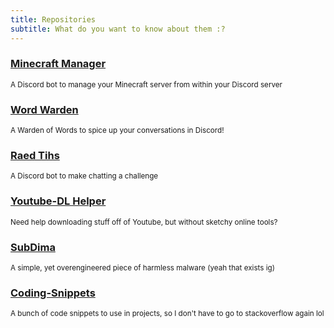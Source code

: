 ```yaml
---
title: Repositories
subtitle: What do you want to know about them :?
---
```


### [Minecraft Manager](https://yuri010.github.io/repositories/minecraft-manager)
<sup>A Discord bot to manage your Minecraft server from within your Discord server</sup>

### [Word Warden](https://yuri010.github.io/repositories/wordwarden)
<sup>A Warden of Words to spice up your conversations in Discord!</sup>

### [Raed Tihs](https://yuri010.github.io/repositories/raedtihs)
<sup>A Discord bot to make chatting a challenge</sup>

### [Youtube-DL Helper](https://yuri010.github.io/repositories/ytdl-helper)
<sup>Need help downloading stuff off of Youtube, but without sketchy online tools?</sup>

### [SubDima](https://yuri010.github.io/repositories/subdima)
<sup>A simple, yet overengineered piece of harmless malware (yeah that exists ig)</sup>

### [Coding-Snippets](https://yuri010.github.io/repositories/coding-snippets)
<sup>A bunch of code snippets to use in projects, so I don't have to go to stackoverflow again lol</sup>
